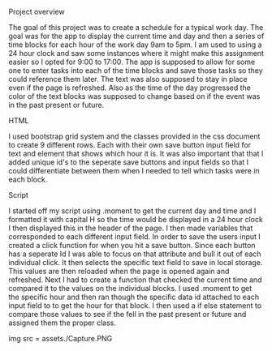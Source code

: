
Project overview

The goal of this project was to create a schedule for a typical work day. The goal was for the app to display the current time and day and then a series of time blocks for 
each hour of the work day 9am to 5pm. I am used to using a 24 hour clock and saw some instances where it might make this assignment easier so I opted for 9:00 to 17:00. The 
app is supposed to allow for some one to enter tasks into each of the time blocks and save those tasks so they could reference them later. The text was also supposed to stay in place even if the page is refreshed. Also as the time of the day progressed the color of the text blocks was supposed to change based on if the event was in the past present or future.

HTML

I used bootstrap grid system and the classes provided in the css document to create 9 different rows. Each with their own save button input field for text and element that shows which hour it is. It was also important that that I added unique id's to the seperate save buttons and input fields so that I could differentiate between them when I needed to tell which tasks were in each block.

Script

I started off my script using .moment to get the current day and time and I formatted it with capital H so the time would be displayed in a 24 hour clock I then displayed this in the header of the page. I then made variables that corresponded to each different input field. In order to save the users input I created a click function for when you hit a save button. Since each button has a seperate Id I was able to focus on that attribute and bull it out of each individual click. It then selects the specific text field to save in local storage. This values are then reloaded when the page is opened again and refreshed. Next I had to create a function that checked the current time and compared it to the values on the individual blocks. I used .moment to get the specific hour and then ran though the specific data id attached to each input field to to get the hour for that block. I then used a if else statement to compare those values to see if the fell in the past present or future and assigned them the proper class.

img src = assets./Capture.PNG
